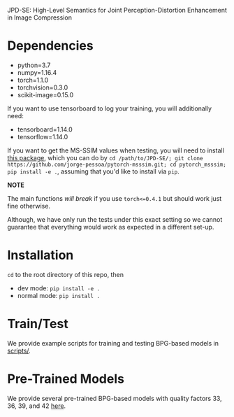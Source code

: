 JPD-SE: High-Level Semantics for Joint Perception-Distortion Enhancement in Image Compression

# Dependencies

- python=3.7
- numpy=1.16.4
- torch=1.1.0
- torchvision=0.3.0
- scikit-image=0.15.0

If you want to use tensorboard to log your training, you will additionally need:

- tensorboard=1.14.0
- tensorflow=1.14.0

If you want to get the MS-SSIM values when testing, you will need to install [this package](https://github.com/jorge-pessoa/pytorch-msssim), which you can do by ```cd /path/to/JPD-SE/; git clone https://github.com/jorge-pessoa/pytorch-msssim.git; cd pytorch_msssim; pip install -e .```, assuming that you'd like to install via ```pip```.

**NOTE**

The main functions *will break* if you use ```torch<=0.4.1``` but should work just fine otherwise.

Although, we have only run the tests under this exact setting so we cannot guarantee that everything would work as expected in a different set-up.

# Installation

`cd` to the root directory of this repo, then

- dev mode: `pip install -e .`
- normal mode: `pip install .`

# Train/Test

We provide example scripts for training and testing BPG-based models in [scripts/](scripts/).

# Pre-Trained Models

We provide several pre-trained BPG-based models with quality factors 33, 36, 39, and 42 [here](https://drive.google.com/drive/folders/1qUEU78ZggAG-oSGVQszszIsnYyDjlMNg?usp=sharing). 